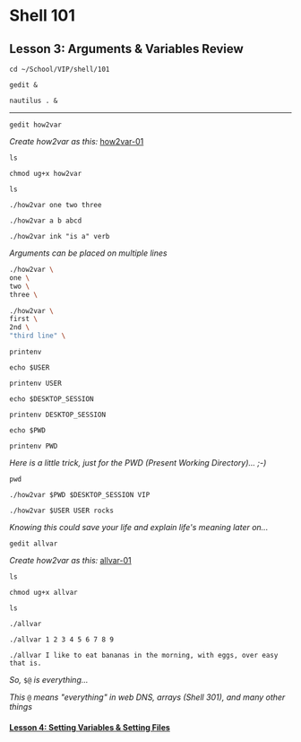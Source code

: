 # Shell 101
## Lesson 3: Arguments & Variables Review

`cd ~/School/VIP/shell/101`

`gedit &`

`nautilus . &`

___

`gedit how2var`

*Create how2var as this:* [how2var-01](https://github.com/inkVerb/vip/blob/master/101-shell/how2var-01)

`ls`

`chmod ug+x how2var`

`ls`

`./how2var one two three`

`./how2var a b abcd`

`./how2var ink "is a" verb`

*Arguments can be placed on multiple lines*

```sh
./how2var \
one \
two \
three \
```

```sh
./how2var \
first \
2nd \
"third line" \
```

`printenv`

`echo $USER`

`printenv USER`

`echo $DESKTOP_SESSION`

`printenv DESKTOP_SESSION`

`echo $PWD`

`printenv PWD`

*Here is a little trick, just for the PWD (Present Working Directory)... ;-)*

`pwd`

`./how2var $PWD $DESKTOP_SESSION VIP`

`./how2var $USER USER rocks`

*Knowing this could save your life and explain life's meaning later on...*

`gedit allvar`

*Create how2var as this:* [allvar-01](https://github.com/inkVerb/vip/blob/master/101-shell/allvar-01)

`ls`

`chmod ug+x allvar`

`ls`

`./allvar`

`./allvar 1 2 3 4 5 6 7 8 9`

`./allvar I like to eat bananas in the morning, with eggs, over easy that is.`

*So,* `$@` *is everything...*

*This* `@` *means "everything" in web DNS, arrays (Shell 301), and many other things*

#### [Lesson 4: Setting Variables & Setting Files](https://github.com/inkVerb/vip/blob/master/101-shell/Lesson-04.md)

